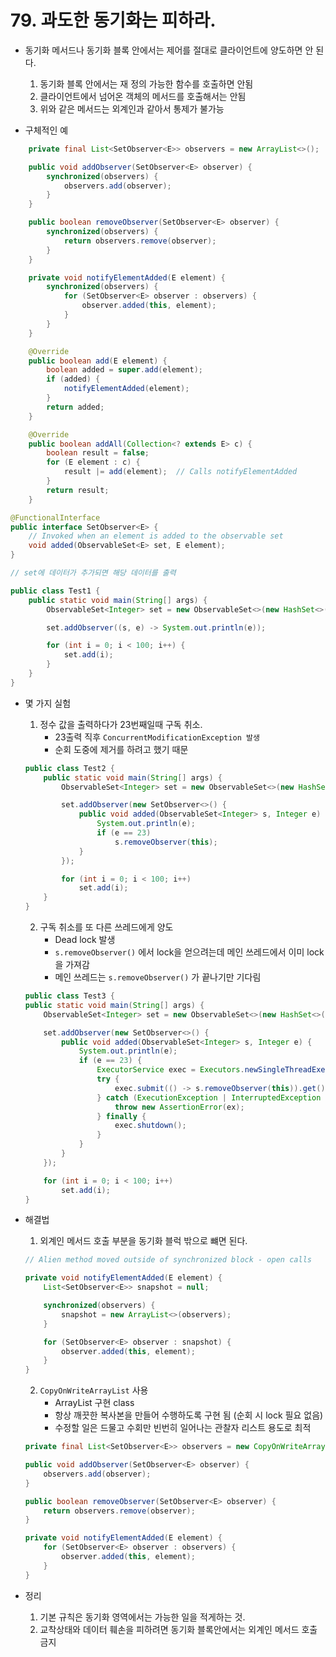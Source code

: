 # 79. 과도한 동기화는 피하라.

- 동기화 메서드나 동기화 블록 안에서는 제어를 절대로 클라이언트에 양도하면 안 된다.
    1. 동기화 블록 안에서는 재 정의 가능한 함수를 호출하면 안됨
    2. 클라이언트에서 넘어온 객체의 메서드를 호출해서는 안됨
    3. 위와 같은 메서드는 외계인과 같아서 통제가 불가능

- 구체적인 예
```java
    private final List<SetObserver<E>> observers = new ArrayList<>();

    public void addObserver(SetObserver<E> observer) {
        synchronized(observers) {
            observers.add(observer);
        }
    }

    public boolean removeObserver(SetObserver<E> observer) {
        synchronized(observers) {
            return observers.remove(observer);
        }
    }

    private void notifyElementAdded(E element) {
        synchronized(observers) {
            for (SetObserver<E> observer : observers) {
                observer.added(this, element);
            }
        }
    }

    @Override
    public boolean add(E element) {
        boolean added = super.add(element);
        if (added) {
            notifyElementAdded(element);
        }
        return added;
    }

    @Override
    public boolean addAll(Collection<? extends E> c) {
        boolean result = false;
        for (E element : c) {
            result |= add(element);  // Calls notifyElementAdded
        }
        return result;
    }
```

```java
@FunctionalInterface
public interface SetObserver<E> {
    // Invoked when an element is added to the observable set
    void added(ObservableSet<E> set, E element);
}
```

```java
// set에 데이터가 추가되면 해당 데이터를 출력

public class Test1 {
    public static void main(String[] args) {
        ObservableSet<Integer> set = new ObservableSet<>(new HashSet<>());

        set.addObserver((s, e) -> System.out.println(e));

        for (int i = 0; i < 100; i++) {
            set.add(i);
        }
    }
}
```

- 몇 가지 실험

    1. 정수 값을 출력하다가 23번째일때 구독 취소.
        - 23출력 직후 `ConcurrentModificationException 발생`
        - 순회 도중에 제거를 하려고 했기 때문

    ```java
    public class Test2 {
        public static void main(String[] args) {
            ObservableSet<Integer> set = new ObservableSet<>(new HashSet<>());

            set.addObserver(new SetObserver<>() {
                public void added(ObservableSet<Integer> s, Integer e) {
                    System.out.println(e);
                    if (e == 23)
                        s.removeObserver(this);
                }
            });

            for (int i = 0; i < 100; i++)
                set.add(i);
        }
    }
    ```

    2. 구독 취소를 또 다른 쓰레드에게 양도
        - Dead lock 발생
        - `s.removeObserver()` 에서 lock을 얻으려는데 메인 쓰레드에서 이미 lock을 가져감
        - 메인 쓰레드는 `s.removeObserver()` 가 끝나기만 기다림

    ```java
    public class Test3 {
    public static void main(String[] args) {
        ObservableSet<Integer> set = new ObservableSet<>(new HashSet<>());

        set.addObserver(new SetObserver<>() {
            public void added(ObservableSet<Integer> s, Integer e) {
                System.out.println(e);
                if (e == 23) {
                    ExecutorService exec = Executors.newSingleThreadExecutor();
                    try {
                        exec.submit(() -> s.removeObserver(this)).get();
                    } catch (ExecutionException | InterruptedException ex) {
                        throw new AssertionError(ex);
                    } finally {
                        exec.shutdown();
                    }
                }
            }
        });

        for (int i = 0; i < 100; i++)
            set.add(i);
    }
    ```

- 해결법
    1. 외계인 메서드 호출 부분을 동기화 블럭 밖으로 뺴면 된다.
    ```java
    // Alien method moved outside of synchronized block - open calls

    private void notifyElementAdded(E element) {
        List<SetObserver<E>> snapshot = null;

        synchronized(observers) {
            snapshot = new ArrayList<>(observers);
        }

        for (SetObserver<E> observer : snapshot) {
            observer.added(this, element);
        }
    }
    ```

    2. `CopyOnWriteArrayList` 사용
        - ArrayList 구현 class
        - 항상 깨끗한 복사본을 만들어 수행하도록 구현 됨 (순회 시 lock 필요 없음)
        - 수정할 일은 드물고 수회만 빈번히 일어나는 관찰자 리스트 용도로 최적

    ```java
    private final List<SetObserver<E>> observers = new CopyOnWriteArrayList<>();

    public void addObserver(SetObserver<E> observer) {
        observers.add(observer);
    }

    public boolean removeObserver(SetObserver<E> observer) {
        return observers.remove(observer);
    }

    private void notifyElementAdded(E element) {
        for (SetObserver<E> observer : observers) {
            observer.added(this, element);
        }
    }
    ```

- 정리
    1. 기본 규칙은 동기화 영역에서는 가능한 일을 적게하는 것.
    2. 교착상태와 데이터 훼손을 피하려면 동기화 블록안에서는 외계인 메서드 호출 금지